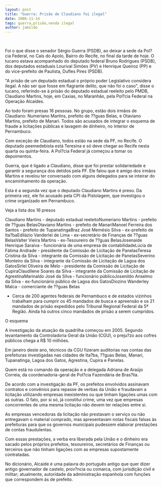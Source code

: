 ```yaml
---
layout: post
title: "Guerra: Prisão de Claudiano foi ilegal"
date: 2006-11-14
tags: guerra,prisão,venda ilegal
author: jamildo
---
```

&nbsp;

Foi o que disse o senador S&eacute;rgio Guerra (PSDB), ao deixar a sede da Pol?cia Federal, no Cais do Apolo, Bairro do Recife, no final da tarde de hoje. O tucano estava acompanhado do deputado federal Bruno Rodrigues (PSDB), dos deputados estaduais Lourival Sim&otilde;es (PV) e Henrique Queiroz (PP) e do vice-prefeito de Paulista, Dufles Pires (PSDB).

"A pris&atilde;o de um deputado estadual o pr&oacute;prio poder Legislativo considera ilegal. A n&atilde;o ser que fosse em flagrante delito, que n&atilde;o foi o caso", disse o tucano, referindo-se &agrave; pris&atilde;o do deputado estadual reeleito pelo PMDB, Claudiano Martins, hoje, em Caxias, no Maranh&atilde;o, pela Pol?cia Federal na Opera&ccedil;&atilde;o Alcaides.

Ao todo foram presas 16 pessoas. No grupo, est&atilde;o dois irm&atilde;os de Claudiano: Numeriano Martins, prefeito de ??guas Belas, e Otaviano Martins, prefeito de Manari. Todos s&atilde;o acusados de integrar o esquema de fraude a licita&ccedil;&otilde;es p&uacute;blicas e lavagem de dinheiro, no Interior de Pernambuco.

Com exce&ccedil;&atilde;o de Claudiano, todos est&atilde;o na sede da PF, no Recife. O deputado peemedebista est&aacute; Teresina e s&oacute; deve chegar ao Recife nesta quarta ou quinta-feira. A Pol?cia Federal j&aacute; come&ccedil;ou a tomar os depoimentos.

Guerra, que &eacute; ligado a Claudiano, disse que foi prestar solidariedade e garantir a seguran&ccedil;a dos detidos pela PF. Ele falou que &eacute; amigo dos irm&atilde;os Martins e revelou ter conversado com alguns delegados para se inteirar do encaminhamento da opera&ccedil;&atilde;o.

Esta &eacute; a segunda vez que o deputado Claudiano Martins &eacute; preso. Da primeira vez, ele foi acusado pela CPI da Pistolagem, que investigou o crime organizado em Pernambuco.

Veja a lista dos 16 presos

Claudiano Martins - deputado estadual reeleitoNumeriano Martins - prefeito de ??guas BelasOtaviano Martins - prefeito de ManariManoel Ferreira dos Santos - prefeito de TupanatingaBraz Jos&eacute; Mem&eacute;sio Silva - ex-prefeito de Ita?baEdil&aacute;zio Vanderlei de Lima - ex-secret&aacute;rio de Finan&ccedil;as de ??guas BelasValter Vieira Martins - ex-Tesoureiro de ??guas BelasJosenaide Henrique Saraiva - funcion&aacute;ria de uma empresa de contabilidadeL&uacute;cia de F&aacute;tima Andrade - presidente da Comiss&atilde;o de Licita&ccedil;&atilde;o de PanelasTeresa Cristina da Silva - integrante da Comiss&atilde;o de Licita&ccedil;&atilde;o de PanelasSeverino Monteiro da Silva - integrante da Comiss&atilde;o de Licita&ccedil;&atilde;o de Lagoa dos GatosSirlei Oliveira de Melo - presidente da Comiss&atilde;o de Licita&ccedil;&atilde;o de CupiraClaudilene Soares da Silva - integrante da Comiss&atilde;o de Licita&ccedil;&atilde;o de AgrestinaMarinaldo Jos&eacute; da Silva - funcion&aacute;rio p&uacute;blicoJosenildo Anselmo da Silva - ex-funcion&aacute;rio p&uacute;blico de Lagoa dos GatosDiozino Wanderley Malca - comerciante de ??guas Belas

* Cerca de 200 agentes federais de Pernambuco e de estados vizinhos trabalham para cumprir os 45 mandados de busca e apreens&atilde;o e os 21 mandados de pris&atilde;o expedidos pelo Tribunal Regional Federal da 5&ordf; Regi&atilde;o. Ainda h&aacute; outros cinco mandados de pris&atilde;o a serem cumpridos.

O esquema

A investiga&ccedil;&atilde;o da atua&ccedil;&atilde;o da quadrilha come&ccedil;ou em 2005. Segundo levantamento da Controladoria Geral da Uni&atilde;o (CGU), o preju?zo aos cofres p&uacute;blicos chega a R$ 10 milh&otilde;es.

Em janeiro deste ano, t&eacute;cnicos da CGU fizeram auditorias nas contas das prefeituras investigadas nas cidades de Ita?ba, ??guas Belas, Manari, Tupanatinga, Lagoa dos Gatos, Agrestina, Cupira e Panelas.

Quem est&aacute; no comando da opera&ccedil;&atilde;o e a delegada Adriana de Ara&uacute;jo Correia, da coordenadoria-geral de Pol?cia Fazend&aacute;ria de Bras?lia.

De acordo com a investiga&ccedil;&atilde;o da PF, os prefeitos envolvidos assinavam contratos e conv&ecirc;nios para repasse de verbas da Uni&atilde;o e fraudavam a licita&ccedil;&atilde;o utilizando empresas inexistentes ou que tinham liga&ccedil;&otilde;es umas com as outras. O fato, por si s&oacute;, j&aacute; constitui crime, uma vez que empresas concorrentes de uma mesma licita&ccedil;&atilde;o n&atilde;o devem ter rela&ccedil;&otilde;es entre si.

As empresas vencedoras da licita&ccedil;&atilde;o n&atilde;o prestavam o servi&ccedil;o ou n&atilde;o entregavam o material comprado, mas apresentavam notas fiscais falsas &agrave;s prefeituras para que os governos municipais pudessem elaborar presta&ccedil;&otilde;es de contas fraudulentas.

Com essas presta&ccedil;&otilde;es, a verba era liberada pela Uni&atilde;o e o dinheiro era sacado pelos pr&oacute;prios prefeitos, tesoureiros, secret&aacute;rios de Finan&ccedil;as ou terceiros que n&atilde;o tinham liga&ccedil;&otilde;es com as empresas supostamente contratadas.

No dicion&aacute;rio, Alcaide &eacute; uma palavra do portugu&ecirc;s antigo que quer dizer antigo governador de castelo, prov?ncia ou comarca, com jurisdi&ccedil;&atilde;o civil e militar; atualmente, autoridade da administra&ccedil;&atilde;o espanhola com fun&ccedil;&otilde;es que correspondem &agrave;s de prefeito.